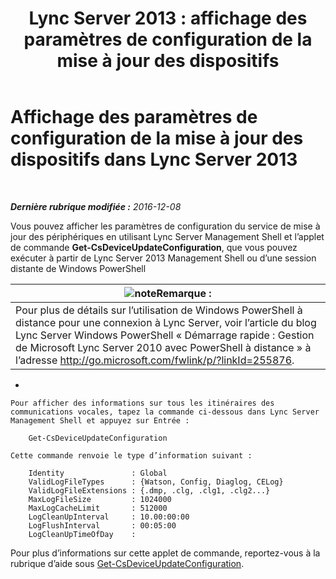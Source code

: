 ﻿---
title: 'Lync Server 2013 : affichage des paramètres de configuration de la mise à jour des dispositifs'
TOCTitle: Affichage des paramètres de configuration de la mise à jour des dispositifs
ms:assetid: aa6a70a9-bd77-4606-b797-ea6a3bab9cf2
ms:mtpsurl: https://technet.microsoft.com/fr-fr/library/JJ994059(v=OCS.15)
ms:contentKeyID: 53095491
ms.date: 12/10/2016
mtps_version: v=OCS.15
ms.translationtype: HT
---

# Affichage des paramètres de configuration de la mise à jour des dispositifs dans Lync Server 2013

 

_**Dernière rubrique modifiée :** 2016-12-08_

Vous pouvez afficher les paramètres de configuration du service de mise à jour des périphériques en utilisant Lync Server Management Shell et l’applet de commande **Get-CsDeviceUpdateConfiguration**, que vous pouvez exécuter à partir de Lync Server 2013 Management Shell ou d’une session distante de Windows PowerShell

<table>
<thead>
<tr class="header">
<th><img src="images/Gg398920.note(OCS.15).gif" title="note" alt="note" />Remarque :</th>
</tr>
</thead>
<tbody>
<tr class="odd">
<td>Pour plus de détails sur l’utilisation de Windows PowerShell à distance pour une connexion à Lync Server, voir l’article du blog Lync Server Windows PowerShell « Démarrage rapide : Gestion de Microsoft Lync Server 2010 avec PowerShell à distance » à l’adresse <a href="http://go.microsoft.com/fwlink/p/?linkid=255876">http://go.microsoft.com/fwlink/p/?linkId=255876</a>.</td>
</tr>
</tbody>
</table>




  - 
    
    Pour afficher des informations sur tous les itinéraires des communications vocales, tapez la commande ci-dessous dans Lync Server Management Shell et appuyez sur Entrée :
    
        Get-CsDeviceUpdateConfiguration
    
    Cette commande renvoie le type d’information suivant :
    
        Identity               : Global
        ValidLogFileTypes      : {Watson, Config, Diaglog, CELog}
        ValidLogFileExtensions : {.dmp, .clg, .clg1, .clg2...}
        MaxLogFileSize         : 1024000
        MaxLogCacheLimit       : 512000
        LogCleanUpInterval     : 10.00:00:00
        LogFlushInterval       : 00:05:00
        LogCleanUpTimeOfDay    :

Pour plus d’informations sur cette applet de commande, reportez-vous à la rubrique d’aide sous [Get-CsDeviceUpdateConfiguration](https://docs.microsoft.com/en-us/powershell/module/skype/Get-CsDeviceUpdateConfiguration).

